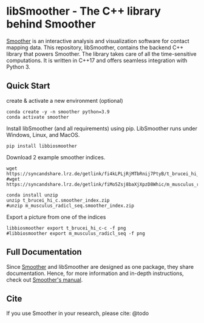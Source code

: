 # libSmoother - The C++ library behind Smoother


[Smoother](https://www.github.com/Siegel-Lab/smoother "Smoother GitHub") is an interactive analysis and visualization software for contact mapping data.
This repository, libSmoother, contains the backend C++ library that powers Smoother.
The library takes care of all the time-sensitive computations.
It is written in C++17 and offers seamless integration with Python 3.

## Quick Start

create & activate a new environment (optional)
```
conda create -y -n smoother python=3.9
conda activate smoother
```

Install libSmoother (and all requirements) using pip. LibSmoother runs under Windows, Linux, and MacOS.
```
pip install libbiosmoother
```

Download 2 example smoother indices.
```
wget https://syncandshare.lrz.de/getlink/fi4kLPLjRjMTbRnij7PtyB/t_brucei_hi_c.smoother_index.zip
#wget https://syncandshare.lrz.de/getlink/fiMo5Zsj8baXjXpzD8Whic/m_musculus_radicl_seq.smoother_index.zip

conda install unzip
unzip t_brucei_hi_c.smoother_index.zip
#unzip m_musculus_radicl_seq.smoother_index.zip
```

Export a picture from one of the indices
```
libbiosmoother export t_brucei_hi_c-c -f png
#libbiosmoother export m_musculus_radicl_seq -f png
```

## Full Documentation

Since [Smoother](https://www.github.com/Siegel-Lab/smoother "Smoother GitHub") and libSmoother are designed as one package, they share documentation.
Hence, for more information and in-depth instructions, check out [Smoother's manual](https://biosmoother.readthedocs.io/ "Smoother's Manual").

## Cite

If you use Smoother in your research, please cite:
@todo
